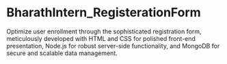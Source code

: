 # BharathIntern_RegisterationForm
Optimize user enrollment through the sophisticated registration form, meticulously developed with HTML and CSS for polished front-end presentation, Node.js for robust server-side functionality, and MongoDB for secure and scalable data management. 
